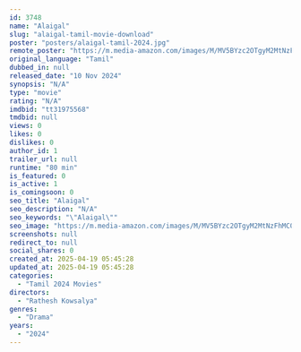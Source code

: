 ```yaml
---
id: 3748
name: "Alaigal"
slug: "alaigal-tamil-movie-download"
poster: "posters/alaigal-tamil-2024.jpg"
remote_poster: "https://m.media-amazon.com/images/M/MV5BYzc2OTgyM2MtNzFhMC00YjEzLTg5NzctM2EyZTNjYjczMTBkXkEyXkFqcGdeQXVyMTI1MTQxNzky._V1_SX300.jpg"
original_language: "Tamil"
dubbed_in: null
released_date: "10 Nov 2024"
synopsis: "N/A"
type: "movie"
rating: "N/A"
imdbid: "tt31975568"
tmdbid: null
views: 0
likes: 0
dislikes: 0
author_id: 1
trailer_url: null
runtime: "80 min"
is_featured: 0
is_active: 1
is_comingsoon: 0
seo_title: "Alaigal"
seo_description: "N/A"
seo_keywords: "\"Alaigal\""
seo_image: "https://m.media-amazon.com/images/M/MV5BYzc2OTgyM2MtNzFhMC00YjEzLTg5NzctM2EyZTNjYjczMTBkXkEyXkFqcGdeQXVyMTI1MTQxNzky._V1_SX300.jpg"
screenshots: null
redirect_to: null
social_shares: 0
created_at: 2025-04-19 05:45:28
updated_at: 2025-04-19 05:45:28
categories:
  - "Tamil 2024 Movies"
directors:
  - "Rathesh Kowsalya"
genres:
  - "Drama"
years:
  - "2024"
---
```

